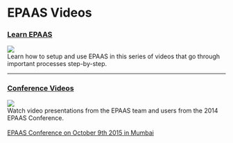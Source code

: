 <!-- add-breadcrumbs -->
# EPAAS Videos

<h3>
	<a class="no-decoration" href="/docs/user/videos/learn">Learn EPAAS</a>
</h3>

<div class="row">
    <div class="col-sm-4">
        <a href="/docs/user/videos/learn">
            <img src="/docs/assets/img/videos/learn.jpg" class="img-responsive" style="margin-top: 0px;">
        </a>
    </div>
    <div class="col-sm-8">
        Learn how to setup and use EPAAS in this series of videos that go through important processes step-by-step.
    </div>
</div>

---

<h3>
	<a class="no-decoration" href="https://conf.epaas.com/2014/videos">Conference Videos</a>
</h3>

<div class="row">
    <div class="col-sm-4">
        <a href="https://conf.epaas.com/2014/videos">
            <img src="/docs/assets/img/videos/conf-2014.jpg" class="img-responsive" style="margin-top: 0px;">
        </a>
    </div>
    <div class="col-sm-8">
        Watch video presentations from the EPAAS team and users from the 2014 EPAAS Conference.
        <br><br>
		<a href="https://conf.epaas.com">EPAAS Conference on October 9th 2015 in Mumbai</a>
    </div>
</div>
